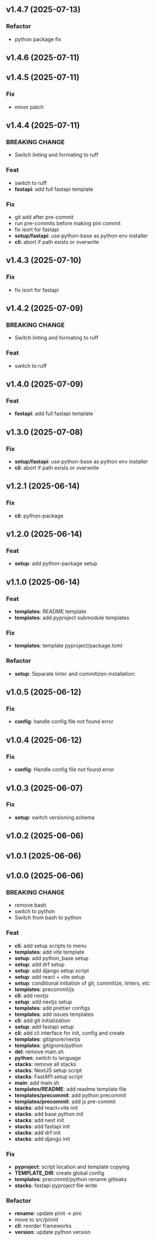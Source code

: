 ## v1.4.7 (2025-07-13)

### Refactor

- python package fix

## v1.4.6 (2025-07-11)

## v1.4.5 (2025-07-11)

### Fix

- minor patch

## v1.4.4 (2025-07-11)

### BREAKING CHANGE

- Switch linting and formating to ruff

### Feat

- switch to ruff
- **fastapi**: add full fastapi template

### Fix

- git add after pre-commit
- run pre-commits before making pini commit
- fix isort for fastapi
- **setup/fastapi**: use python-base as python env installer
- **cli**: abort if path exists or overwrite

## v1.4.3 (2025-07-10)

### Fix

- fix isort for fastapi

## v1.4.2 (2025-07-09)

### BREAKING CHANGE

- Switch linting and formating to ruff

### Feat

- switch to ruff

## v1.4.0 (2025-07-09)

### Feat

- **fastapi**: add full fastapi template

## v1.3.0 (2025-07-08)

### Fix

- **setup/fastapi**: use python-base as python env installer
- **cli**: abort if path exists or overwrite

## v1.2.1 (2025-06-14)

### Fix

- **cli**: python-package

## v1.2.0 (2025-06-14)

### Feat

- **setup**: add python-package setup

## v1.1.0 (2025-06-14)

### Feat

- **templates**: README template
- **templates**: add pyproject submodule templates

### Fix

- **templates**: template pyproject/package.toml

### Refactor

- **setup**: Separate linter and commitizen installation:

## v1.0.5 (2025-06-12)

### Fix

- **config**: handle config file not found error

## v1.0.4 (2025-06-12)

### Fix

- **config**: Handle config file not found error

## v1.0.3 (2025-06-07)

### Fix

- **setup**: switch versioning schema

## v1.0.2 (2025-06-06)

## v1.0.1 (2025-06-06)

## v1.0.0 (2025-06-06)

### BREAKING CHANGE

- remove bash
- switch to python
- Switch from bash to python

### Feat

- **cli**: add setup scripts to menu
- **templates**: add vite template
- **setup**: add python_base setup
- **setup**: add drf setup
- **setup**: add django setup script
- **setup**: add react + vite setup
- **setup**: conditional initiation of git, commitize, linters, etc
- **templates**: precommit/js
- **cli**: add nextjs
- **setup**: add nextjs setup
- **templates**: add prettier configs
- **templates**: add issues templates
- **cli**: add git initialization
- **setup**: add fastapi setup
- **cli**: add cli interface for init, config and create
- **templates**: gitignore/nextjs
- **templates**: gitignore/python
- **del**: remove main.sh
- **python**: switch to language
- **stacks**: remove all stacks
- **stacks**: NextJS setup script
- **stacks**: FastAPI setup script
- **main**: add main.sh
- **templates/README**: add readme template file
- **templates/precommit**: add python precommit
- **templates/precommit**: add js pre-commit
- **stacks**: add react+vite init
- **stacks**: add base python init
- **stacks**: add next init
- **stacks**: add fastapi init
- **stacks**: add drf init
- **stacks**: add django init

### Fix

- **pyproject**: script location and template copying
- **TEMPLATE_DIR**: create global config
- **templates**: precommit/python rename gitleaks
- **stacks**: fastapi pyproject file write

### Refactor

- **rename**: update pinit -> pini
- move to src/pinint
- **cli**: reorder frameworks
- **version**: update python version
